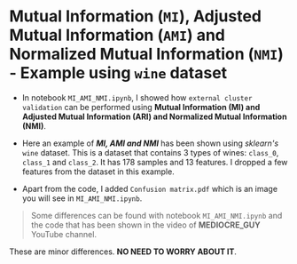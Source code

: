 # Mutual Information (`MI`), Adjusted Mutual Information (`AMI`) and Normalized Mutual Information (`NMI`) - Example using `wine` dataset

* In notebook `MI_AMI_NMI.ipynb`, I showed how `external cluster validation` can be performed using **Mutual Information (MI) and Adjusted Mutual Information (ARI) and Normalized Mutual Information (NMI)**.

* Here an example of _**MI, AMI and NMI**_ has been shown using _sklearn's_ `wine` dataset. This is a dataset that contains 3 types of wines: `class_0`, `class_1` and `class_2`. It has 178 samples and 13 features. I dropped a few features from the dataset in this example.
 
* Apart from the code, I added `Confusion matrix.pdf` which is an image you will see in `MI_AMI_NMI.ipynb`.

> Some differences can be found with notebook `MI_AMI_NMI.ipynb` and the code that has been shown in the video of __MEDIOCRE_GUY__ YouTube channel.

These are minor differences. __NO NEED TO WORRY ABOUT IT__.
